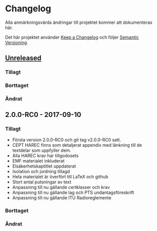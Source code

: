 # Changelog
Alla anmärkningsvärda ändringar till projektet kommer att dokumenteras här.

Det här projektet använder [Keep a Changelog](http://keepachangelog.com/en/1.0.0/)
och följer [Semantic Versioning](http://semver.org/spec/v2.0.0.html).

## [Unreleased]

### Tillagt 

### Borttaget

### Ändrat

## 2.0.0-RC0 - 2017-09-10
### Tillagt
- Första version 2.0.0-RC0 och git tag v2.0.0-RC0 satt.
- CEPT HAREC finns som detaljerat appendix med länkning till de textdelar som
  uppfyller dem.
- Alla HAREC krav har tillgodosets
- EMF materialet inkluderat
- Elsäkerhetskaptitlet uppdaterat
- Isolation och jordning tillagd
- Hela materialet är överfört till LaTeX och github
- Stort antal putsningar av text	
- Anpassning till nu gällande certklasser och krav
- Anpassning till nu gällande lag och PTS undantagsföreskrift
- Anpassning till nu gällande ITU Radioreglemente
	
### Borttaget

### Ändrat

[Unreleased]: https://github.com/SverigesSandareamatorer/SSA-Akademin/compare/8141940...HEAD

